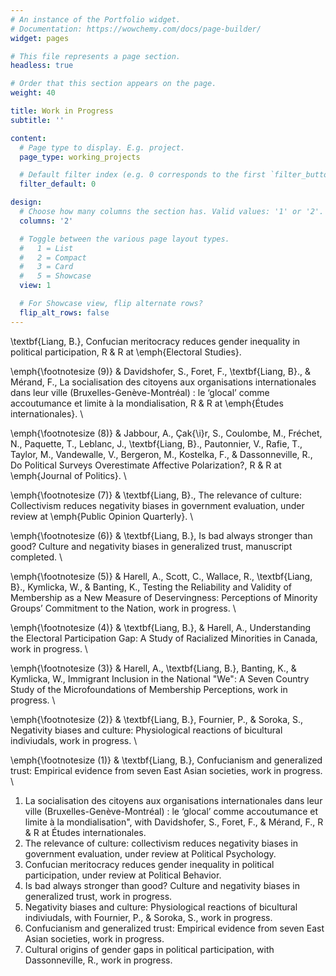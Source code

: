 ```yaml
---
# An instance of the Portfolio widget.
# Documentation: https://wowchemy.com/docs/page-builder/
widget: pages

# This file represents a page section.
headless: true

# Order that this section appears on the page.
weight: 40

title: Work in Progress
subtitle: ''

content:
  # Page type to display. E.g. project.
  page_type: working_projects

  # Default filter index (e.g. 0 corresponds to the first `filter_button` instance below).
  filter_default: 0

design:
  # Choose how many columns the section has. Valid values: '1' or '2'.
  columns: '2'

  # Toggle between the various page layout types.
  #   1 = List
  #   2 = Compact
  #   3 = Card
  #   5 = Showcase
  view: 1

  # For Showcase view, flip alternate rows?
  flip_alt_rows: false
---
```

\textbf{Liang, B.}, Confucian meritocracy reduces gender inequality in political participation, R \& R at \emph{Electoral Studies}. 

\emph{\footnotesize (9)} & Davidshofer, S., Foret, F., \textbf{Liang, B}., \& Mérand, F., La socialisation des citoyens aux organisations internationales dans leur ville (Bruxelles-Genève-Montréal) : le ‘glocal’ comme accoutumance et limite à la mondialisation, R \& R at \emph{Études internationales}. \\

\emph{\footnotesize (8)} & Jabbour, A., Çak{\i}r, S., Coulombe, M., Fréchet, N., Paquette, T., Leblanc, J., \textbf{Liang, B}., Pautonnier, V., Rafie, T., Taylor, M., Vandewalle, V., Bergeron, M., Kostelka, F., \& Dassonneville, R., Do Political Surveys Overestimate Affective Polarization?, R \& R at \emph{Journal of Politics}. \\

\emph{\footnotesize (7)} & \textbf{Liang, B}., The relevance of culture: Collectivism reduces negativity biases in government evaluation, under review at \emph{Public Opinion Quarterly}. \\

\emph{\footnotesize (6)} &  \textbf{Liang, B.}, Is bad always stronger than good? Culture and negativity biases in generalized trust, manuscript completed. \\

\emph{\footnotesize (5)} & Harell, A., Scott, C., Wallace, R., \textbf{Liang, B}., Kymlicka, W., \& Banting, K., Testing the Reliability and Validity of Membership as a New Measure of Deservingness: Perceptions of Minority Groups’ Commitment to the Nation, work in progress. \\

\emph{\footnotesize (4)} &  \textbf{Liang, B.}, \& Harell, A., Understanding the Electoral Participation Gap: A Study of Racialized Minorities in Canada, work in progress. \\

\emph{\footnotesize (3)} & Harell, A., \textbf{Liang, B.}, Banting, K., \& Kymlicka, W., Immigrant Inclusion in the National "We": A Seven Country Study of the Microfoundations of Membership Perceptions, work in progress. \\ 

\emph{\footnotesize (2)} &  \textbf{Liang, B.}, Fournier, P., \& Soroka, S., Negativity biases and culture: Physiological reactions of bicultural indiviudals, work in progress. \\

\emph{\footnotesize (1)} & \textbf{Liang, B.}, Confucianism and generalized trust: Empirical evidence from seven East Asian societies, work in progress. \\

1. La socialisation des citoyens aux organisations internationales dans leur ville (Bruxelles-Genève-Montréal) : 
le ‘glocal’ comme accoutumance et limite à la mondialisation", with Davidshofer, S., Foret, F., & Mérand, F., 
R & R at Études internationales.
2. The relevance of culture: collectivism reduces negativity biases in government evaluation, under 
review at Political Psychology.
3. Confucian meritocracy reduces gender inequality in political participation, under review at 
Political Behavior. 
4. Is bad always stronger than good? Culture and negativity biases in generalized trust, work in progress.
5. Negativity biases and culture: Physiological reactions of bicultural indiviudals, with Fournier, P., & Soroka, S., work in progress.
6. Confucianism and generalized trust: Empirical evidence from seven East Asian societies, work in progress.
7. Cultural origins of gender gaps in political participation, with Dassonneville, R., work in progress.
